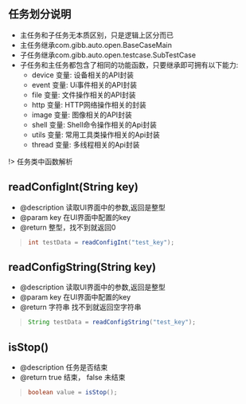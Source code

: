 ## 任务划分说明
 - 主任务和子任务无本质区别，只是逻辑上区分而已
 - 主任务继承com.gibb.auto.open.BaseCaseMain
 - 子任务继承com.gibb.auto.open.testcase.SubTestCase
 - 子任务和主任务都包含了相同的功能函数，只要继承即可拥有以下能力:
    - device 变量: 设备相关的API封装
    - event 变量: Ui事件相关的API封装   
    - file 变量: 文件操作相关的API封装
    - http 变量: HTTP网络操作相关的封装
    - image 变量: 图像相关的API封装
    - shell 变量: Shell命令操作相关的Api封装
    - utils 变量: 常用工具类操作相关的Api封装
    - thread 变量: 多线程相关的Api封装


!> 任务类中函数解析

## readConfigInt(String key)
* @description 读取UI界面中的参数,返回是整型
* @param key 在UI界面中配置的key
* @return 整型，找不到就返回0

> ```java
> int testData = readConfigInt("test_key");
> ```

## readConfigString(String key)
* @description 读取UI界面中的参数,返回是整型
* @param key 在UI界面中配置的key
* @return 字符串 找不到就返回空字符串

> ```java
> String testData = readConfigString("test_key");
> ```



## isStop()

* @description 任务是否结束
* @return true 结束， false 未结束

> ```java
> boolean value = isStop();
> ```